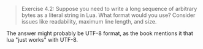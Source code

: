 > Exercise 4.2: Suppose you need to write a long sequence of arbitrary bytes as a literal string in Lua. What format would you use? Consider issues like readability, maximum line length, and size.

The answer might probably be UTF-8 format, as the book mentions it that lua "just works" with UTF-8.
